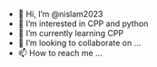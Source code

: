 - 👋 Hi, I’m @nislam2023
- 👀 I’m interested in CPP and python
- 🌱 I’m currently learning CPP
- 💞️ I’m looking to collaborate on ...
- 📫 How to reach me ...

<!---
nislam2023/nislam2023 is a ✨ special ✨ repository because its `README.md` (this file) appears on your GitHub profile.
You can click the Preview link to take a look at your changes.
--->
